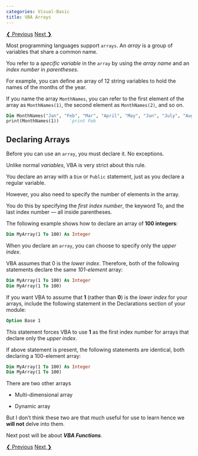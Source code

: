 ```yaml
---
categories: Visual-Basic
title: VBA Arrays
---
```


<!-- This is post navigation bar -->
<div class="w3-bar w3-margin-top w3-margin-bottom">
    <a href="/visual-basic/vba-assignment-statement-and-operator" class="w3-button w3-rose">&#10094; Previous</a>
    <a href="/visual-basic/vba-functions" class="w3-button w3-rose w3-right">Next &#10095;</a>
</div>

Most programming languages support `arrays`. An *array* is a group of variables that share a common name. 

You refer to a *specific variable* in the `array` by using the *array name* and an *index number* in *parentheses*. 

For example, you can define an array of 12 string variables to hold the names of the months of the year. 

If you name the array `MonthNames`, you can refer to the first element of the array as `MonthNames(1)`, the second element as `MonthNames(2)`, and so on. 

```vb
Dim MonthNames("Jan", "Feb", "Mar", "April", "May", "Jun", "July", "Aug", "Sep", "Oct", "Nov", "Dec") As string
print(MonthNames(1))    'print Feb
```

## Declaring Arrays

Before you can use an `array`, you must declare it. No exceptions. 

Unlike normal *variables*, VBA is very strict about this rule. 

You declare an array with a `Dim` or `Public` statement, just as you declare a regular variable. 

However, you also need to specify the number of elements in the array. 

You do this by specifying the *first index number*, the keyword To, and the last index number — all inside parentheses. 

The following example shows how to declare an array of **100 integers**: 

```vb
Dim MyArray(1 To 100) As Integer
```

When you declare an `array`, you can choose to specify only the *upper index*. 

VBA assumes that 0 is the *lower index*. Therefore, both of the following statements declare the same *101-element* array: 

```vb
Dim MyArray(1 To 100) As Integer
Dim MyArray(1 To 100)
```

If you want VBA to assume that **1** (rather than **0**) is the *lower index* for your arrays, include the following statement in the Declarations section of your module: 

```vb
Option Base 1
```

This statement forces VBA to use **1** as the first index number for arrays that declare only the *upper index*. 

If above statement is present, the following statements are identical, both declaring a 100-element array: 

```vb
Dim MyArray(1 To 100) As Integer
Dim MyArray(1 To 100)
```

There are two other arrays

* Multi-dimensional array

* Dynamic array

But I don’t think these two are that much useful for use to learn hence we **will not** delve into them.

Next post will be about ***VBA Functions***.

<!-- This is post navigation bar -->
<div class="w3-bar w3-margin-top w3-margin-bottom">
    <a href="/visual-basic/vba-assignment-statement-and-operator" class="w3-button w3-rose">&#10094; Previous</a>
    <a href="/visual-basic/vba-functions" class="w3-button w3-rose w3-right">Next &#10095;</a>
</div>
